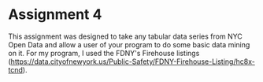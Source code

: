 # Assignment 4

This assignment was designed to take any tabular data series from NYC Open Data and allow a user 
of your program to do some basic data mining on it. For my program, I used the FDNY's Firehouse listings 
(https://data.cityofnewyork.us/Public-Safety/FDNY-Firehouse-Listing/hc8x-tcnd).
